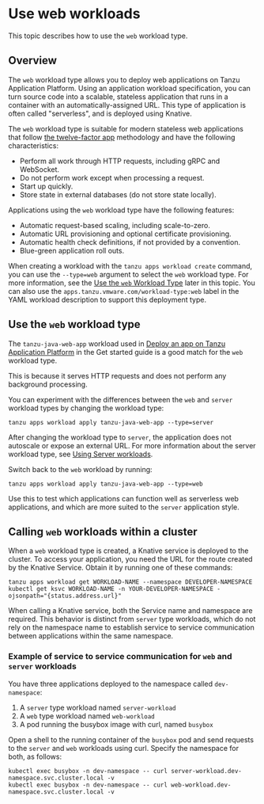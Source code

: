 # Use web workloads

This topic describes how to use the `web` workload type.

## <a id="overview"></a>Overview

The `web` workload type allows you to deploy web applications on Tanzu Application Platform.
Using an application workload specification, you can turn source code into a scalable, stateless
application that runs in a container with an automatically-assigned URL.
This type of application is often called "serverless", and is deployed using Knative.

The `web` workload type is suitable for modern stateless web applications that follow
[the twelve-factor app](https://12factor.net) methodology and have the following characteristics:

- Perform all work through HTTP requests, including gRPC and WebSocket.
- Do not perform work except when processing a request.
- Start up quickly.
- Store state in external databases (do not store state locally).

Applications using the `web` workload type have the following features:

- Automatic request-based scaling, including scale-to-zero.
- Automatic URL provisioning and optional certificate provisioning.
- Automatic health check definitions, if not provided by a convention.
- Blue-green application roll outs.

When creating a workload with the `tanzu apps workload create` command, you can use the
`--type=web` argument to select the `web` workload type.
For more information, see the [Use the `web` Workload Type](#using) later in this topic.
You can also use the `apps.tanzu.vmware.com/workload-type:web` label in the
YAML workload description to support this deployment type.

## <a id="using"></a> Use the `web` workload type

The `tanzu-java-web-app` workload used in [Deploy an app on Tanzu Application Platform](../getting-started/deploy-first-app.hbs.md) in the Get started guide is a good match for the `web`
workload type.

This is because it serves HTTP requests and does not perform any background processing.

You can experiment with the differences between the `web` and `server` workload types
by changing the workload type:

```console
tanzu apps workload apply tanzu-java-web-app --type=server
```

After changing the workload type to `server`, the application does not autoscale or expose an
external URL. For more information about the server workload type, see [Using Server workloads](server.hbs.md).

Switch back to the `web` workload by running:

```console
tanzu apps workload apply tanzu-java-web-app --type=web
```

Use this to test which applications can function well as serverless web applications,
and which are more suited to the `server` application style.

## <a id="communication"></a> Calling `web` workloads within a cluster

When a  `web` workload type is created, a Knative service is deployed to the cluster.
To access your application, you need the URL for the route created by the Knative Service.
Obtain it by running one of these commands:

```console
tanzu apps workload get WORKLOAD-NAME --namespace DEVELOPER-NAMESPACE
kubectl get ksvc WORKLOAD-NAME -n YOUR-DEVELOPER-NAMESPACE -ojsonpath="{status.address.url}"
```

When calling a Knative service, both the Service name and namespace are required.
This behavior is distinct from `server` type workloads, which do not rely on the namespace name to
establish service to service communication between applications within the same namespace.

### Example of service to service communication for `web` and `server` workloads

You have three applications deployed to the namespace called `dev-namespace`:

1. A `server` type workload named `server-workload`
2. A `web` type workload named `web-workload`
3. A pod running the busybox image with curl, named `busybox`

Open a shell to the running container of the `busybox` pod and send requests to the `server` and `web`
workloads using curl. Specify the namespace for both, as follows:

```console
kubectl exec busybox -n dev-namespace -- curl server-workload.dev-namespace.svc.cluster.local -v
kubectl exec busybox -n dev-namespace -- curl web-workload.dev-namespace.svc.cluster.local -v
```

